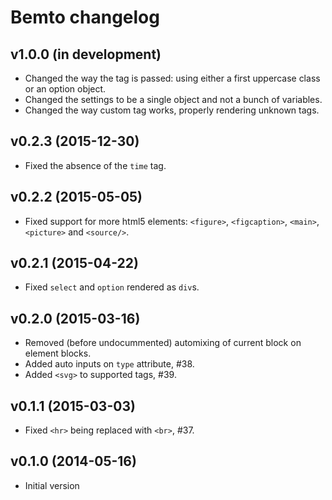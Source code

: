 # Bemto changelog

## v1.0.0 (in development)

- Changed the way the tag is passed: using either a first uppercase class or an option object.
- Changed the settings to be a single object and not a bunch of variables.
- Changed the way custom tag works, properly rendering unknown tags.

## v0.2.3 (2015-12-30)

- Fixed the absence of the `time` tag.

## v0.2.2 (2015-05-05)

- Fixed support for more html5 elements: `<figure>`, `<figcaption>`, `<main>`, `<picture>` and `<source/>`.

## v0.2.1 (2015-04-22)

- Fixed `select` and `option` rendered as `div`s.

## v0.2.0 (2015-03-16)

- Removed (before undocummented) automixing of current block on element blocks.
- Added auto inputs on `type` attribute, #38.
- Added `<svg>` to supported tags, #39.

## v0.1.1 (2015-03-03)

- Fixed `<hr>` being replaced with `<br>`, #37.

## v0.1.0 (2014-05-16)

- Initial version
